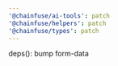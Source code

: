 ```yaml
---
'@chainfuse/ai-tools': patch
'@chainfuse/helpers': patch
'@chainfuse/types': patch
---
```


deps(): bump form-data

